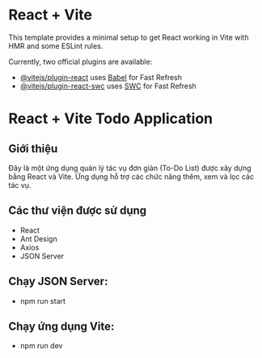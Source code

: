 # React + Vite

This template provides a minimal setup to get React working in Vite with HMR and some ESLint rules.

Currently, two official plugins are available:

- [@vitejs/plugin-react](https://github.com/vitejs/vite-plugin-react/blob/main/packages/plugin-react/README.md) uses [Babel](https://babeljs.io/) for Fast Refresh
- [@vitejs/plugin-react-swc](https://github.com/vitejs/vite-plugin-react-swc) uses [SWC](https://swc.rs/) for Fast Refresh

# React + Vite Todo Application

## Giới thiệu
Đây là một ứng dụng quản lý tác vụ đơn giản (To-Do List) được xây dựng bằng React và Vite. Ứng dụng hỗ trợ các chức năng thêm, xem và lọc các tác vụ. 

## Các thư viện được sử dụng
- React
- Ant Design
- Axios
- JSON Server

## Chạy JSON Server:
- npm run start

## Chạy ứng dụng Vite:
- npm run dev